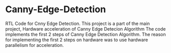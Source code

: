 # Canny-Edge-Detection
RTL Code for Cnny Edge Detection. This project is a part of the main project, Hardware acceleration of Canny Edge Detecion Algorithm
The code implements the first 2 steps of Canny Edge Detection Algorithm. 
The reason for implementing the first 2 steps on hardware was to use hardware parallelism for acceleration.
